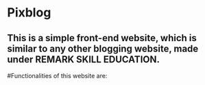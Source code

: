 # Pixblog
## **This is a simple front-end website, which is similar to any other blogging website, made under REMARK SKILL EDUCATION.**

#Functionalities of this website are:
